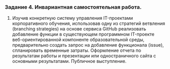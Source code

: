 ### Задание 4. Инвариантная самостоятельная работа.

1. Изучив конкретную систему управления IT-проектами корпоративного обучения, использовав одну из стратегий ветвления (branching strategies) на основе сервиса GitHub реализовать добавление функции в существующем программном IT-проекте веб-ориентированной компоненте образовательной среды, предварительно создать запрос на добавление функционала (issue), спланировать временные затраты. Оформление отчета по результатам работы и презентации или одностраничного сайта с основными результатами. Публичное выступление.


<!--
**kristinekh1996/kristinekh1996** is a ✨ _special_ ✨ repository because its `README.md` (this file) appears on your GitHub profile.
эхо "# кристинех1996" >>> README.md>>
git init
git добавить README.md
git commit -m "первая фиксация"
git ветка -M основная
git удаленное добавление источника https://github.com/kristinekh1996/kristinekh1996.git
git push -u основной источник
- ⚡ Fun fact: ...
-->
<!--
**kristinekh1996/kristinekh1996** is a ✨ _special_ ✨ repository because its `README.md` (this file) appears on your GitHub profile.
эхо "# кристинех1996" >>> README.md>>
git init
git добавить README.md
git commit -m "первая фиксация"
git ветка -2 
git удаленное добавление источника https://github.com/kristinekh1996/kristinekh1996.git
git push -u основной источник
- ⚡ Fun fact: ...
